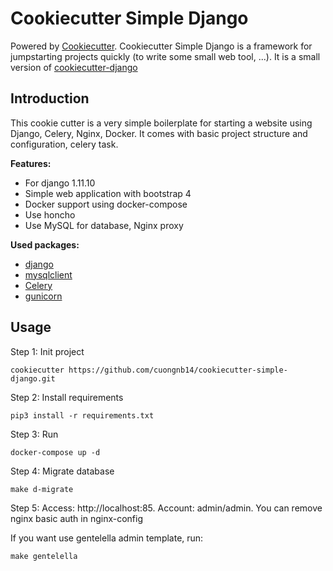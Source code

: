 # Cookiecutter Simple Django

Powered by [Cookiecutter](https://github.com/audreyr/cookiecutter). Cookiecutter Simple Django is a framework for jumpstarting projects quickly (to write some small web tool, ...).
It is a small version of [cookiecutter-django](https://github.com/pydanny/cookiecutter-django)

## Introduction
This cookie cutter is a very simple boilerplate for starting a website using Django, Celery, Nginx, Docker. It comes with basic project structure and configuration, celery task.

**Features:**
- For django 1.11.10
- Simple web application with bootstrap 4
- Docker support using docker-compose
- Use honcho
- Use MySQL for database, Nginx proxy


**Used packages:**

- [django](https://www.djangoproject.com/) 
- [mysqlclient](https://github.com/PyMySQL/mysqlclient-python)
- [Celery](http://www.celeryproject.org/)
- [gunicorn](http://gunicorn.org/) 

## Usage

Step 1: Init project

`cookiecutter https://github.com/cuongnb14/cookiecutter-simple-django.git`

Step 2: Install requirements

`pip3 install -r requirements.txt`

Step 3: Run

`docker-compose up -d`

Step 4: Migrate database

`make d-migrate`

Step 5: 
Access: http://localhost:85. Account: admin/admin. You can remove nginx basic auth in nginx-config

If you want use gentelella admin template, run:

`make gentelella`